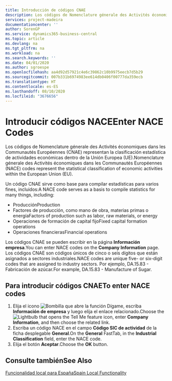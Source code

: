 ```yaml
---
title: Introducción de códigos CNAE
description: Los códigos de Nomenclature génerale des Activités économiques dans les Communautés Européennes (CNAE) representan la clasificación estadística de actividades económicas dentro de la Unión Europea (UE).
services: project-madeira
documentationcenter: ''
author: SorenGP
ms.service: dynamics365-business-central
ms.topic: article
ms.devlang: na
ms.tgt_pltfrm: na
ms.workload: na
ms.search.keywords: ''
ms.date: 04/01/2020
ms.author: sgroespe
ms.openlocfilehash: aa4d92d57921c4e6c39862c10b9975eecb7d5b29
ms.sourcegitcommit: 007b331b6974983ee614db0406f00777da359ecb
ms.translationtype: HT
ms.contentlocale: es-ES
ms.lasthandoff: 08/10/2020
ms.locfileid: "3676656"
---
```

# <a name="enter-nace-codes"></a><span data-ttu-id="f7940-103">Introducir códigos NACE</span><span class="sxs-lookup"><span data-stu-id="f7940-103">Enter NACE Codes</span></span>
<span data-ttu-id="f7940-104">Los códigos de Nomenclature génerale des Activités économiques dans les Communautés Européennes (CNAE) representan la clasificación estadística de actividades económicas dentro de la Unión Europea (UE).</span><span class="sxs-lookup"><span data-stu-id="f7940-104">Nomenclature génerale des Activités économiques dans les Communautés Européennes (NACE) codes represent the statistical classification of economic activities within the European Union (EU).</span></span>  

<span data-ttu-id="f7940-105">Un código CNAE sirve como base para compilar estadísticas para varios fines, incluidos:</span><span class="sxs-lookup"><span data-stu-id="f7940-105">A NACE code serves as a basis to compile statistics for many things, including:</span></span>  

- <span data-ttu-id="f7940-106">Producción</span><span class="sxs-lookup"><span data-stu-id="f7940-106">Production</span></span>  
- <span data-ttu-id="f7940-107">Factores de producción, como mano de obra, materias primas o energía</span><span class="sxs-lookup"><span data-stu-id="f7940-107">Factors of production such as labor, raw materials, or energy</span></span>  
- <span data-ttu-id="f7940-108">Operaciones de formación de capital fijo</span><span class="sxs-lookup"><span data-stu-id="f7940-108">Fixed capital formation operations</span></span>  
- <span data-ttu-id="f7940-109">Operaciones financieras</span><span class="sxs-lookup"><span data-stu-id="f7940-109">Financial operations</span></span>  

<span data-ttu-id="f7940-110">Los códigos CNAE se pueden escribir en la página **Información empresa**.</span><span class="sxs-lookup"><span data-stu-id="f7940-110">You can enter NACE codes on the **Company Information** page.</span></span> <span data-ttu-id="f7940-111">Los códigos CNAE son códigos únicos de cinco o seis dígitos que están asignados a sectores industriales.</span><span class="sxs-lookup"><span data-stu-id="f7940-111">NACE codes are unique five- or six-digit codes that are assigned to industry sectors.</span></span> <span data-ttu-id="f7940-112">Por ejemplo, DA.15.83 - Fabricación de azúcar.</span><span class="sxs-lookup"><span data-stu-id="f7940-112">For example, DA.15.83 - Manufacture of Sugar.</span></span>  

## <a name="to-enter-nace-codes"></a><span data-ttu-id="f7940-113">Para introducir códigos CNAE</span><span class="sxs-lookup"><span data-stu-id="f7940-113">To enter NACE codes</span></span>  

1.  <span data-ttu-id="f7940-114">Elija el icono ![Bombilla que abre la función Dígame](../../media/ui-search/search_small.png "Dígame qué desea hacer"), escriba **Información de empresa** y luego elija el enlace relacionado.</span><span class="sxs-lookup"><span data-stu-id="f7940-114">Choose the ![Lightbulb that opens the Tell Me feature](../../media/ui-search/search_small.png "Tell me what you want to do") icon, enter **Company Information**, and then choose the related link.</span></span>  
2.  <span data-ttu-id="f7940-115">Escriba un código NACE en el campo **Código SIC de actividad** de la ficha desplegable **General**.</span><span class="sxs-lookup"><span data-stu-id="f7940-115">On the **General** FastTab, in the **Industrial Classification** field, enter the NACE code.</span></span>  
3.  <span data-ttu-id="f7940-116">Elija el botón **Aceptar**.</span><span class="sxs-lookup"><span data-stu-id="f7940-116">Choose the **OK** button.</span></span>  

## <a name="see-also"></a><span data-ttu-id="f7940-117">Consulte también</span><span class="sxs-lookup"><span data-stu-id="f7940-117">See Also</span></span>  
 [<span data-ttu-id="f7940-118">Funcionalidad local para España</span><span class="sxs-lookup"><span data-stu-id="f7940-118">Spain Local Functionality</span></span>](spain-local-functionality.md)
